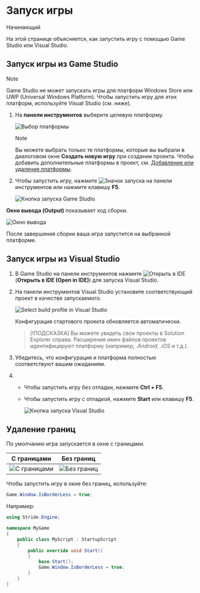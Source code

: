 ﻿# Запуск игры

<span class="badge text-bg-primary">Начинающий</span>

На этой странице объясняется, как запустить игру с помощью Game Studio или Visual Studio.

## Запуск игры из Game Studio

> [!Note]
> Game Studio не может запускать игры для платформ Windows Store или UWP (Universal Windows Platform). Чтобы запустить игру для этих платформ, используйте Visual Studio (см. ниже).

  1. На **панели инструментов** выберите целевую платформу.

      ![Выбор платформы](media/launch-your-game-game-studio-profiles.png)

      > [!Note]
      > Вы можете выбрать только те платформы, которые вы выбрали в диалоговом окне **Создать новую игру** при создании проекта. Чтобы добавить дополнительные платформы в проект, см. [Добавление или удаление платформы](../platforms/add-or-remove-a-platform.md).

  2. Чтобы запустить игру, нажмите ![Значок запуска](media/launch-your-game-play-icon.png) на панели инструментов или нажмите клавишу **F5**.

      ![Кнопка запуска Game Studio](media/game-studio-toolbar-build-button.png)

  **Окно вывода (Output)** показывает ход сборки. 

  ![Окно вывода](media/output-window.png)

  После завершения сборки ваша игра запустится на выбранной платформе.

## Запуск игры из Visual Studio

1. В Game Studio на панели инструментов нажмите ![Открыть в IDE](media/launch-your-game-ide-icon.png) (**Открыть в IDE (Open in IDE)**) для запуска Visual Studio.

2. На панели инструментов Visual Studio установите соответствующий проект в качестве запускаемого.
         
	![Select build profile in Visual Studio](media/launch-your-game-visual-studio-profiles.png)
   
   Конфигурация стартового проекта обновляется автоматически.
 
   > [!ПОДСКАЗКА]
   > Вы можете увидеть свои проекты в Solution Explorer справа. Расширения имен файлов проектов идентифицируют платформу (например, *.Android*, *.iOS* и т.д.).

3. Убедитесь, что конфигурация и платформа полностью соответствуют вашим ожиданиям.
  
4. * Чтобы запустить игру без отладки, нажмите **Ctrl + F5**.
   
   * Чтобы запустить игру с отладкой, нажмите **Start** или клавишу **F5**.

      ![Кнопка запуска Visual Studio](media/visual-studio-start-button.png)

## Удаление границ

По умолчанию игра запускается в окне с границами.

| С границами             | Без границ
|---------------------------|-----------------
| ![С границами](media/with-borders.jpg)   | ![Без границ](media/without-borders.jpg) 

Чтобы запустить игру в окне без границ, используйте:

```cs
Game.Window.IsBorderLess = true;
```

Например:

```cs
using Stride.Engine;

namespace MyGame
{
    public class MyScript : StartupScript
    {
        public override void Start()
        {
            base.Start();
            Game.Window.IsBorderLess = true;
        }
    }
}
```